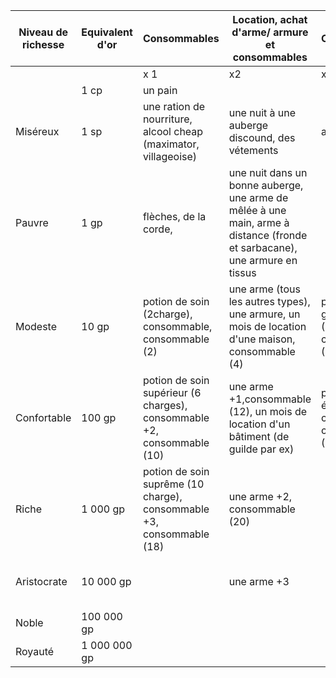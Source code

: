 
| Niveau de richesse | Equivalent d'or | Consommables                                                           | Location, achat d'arme/ armure et consommables                                                                             | Consommables                                        | Recrutement de personnel/ voyage                        | Consommables     | Achat                               |
| ------------------ | --------------- | ---------------------------------------------------------------------- | -------------------------------------------------------------------------------------------------------------------------- | --------------------------------------------------- | ------------------------------------------------------- | ---------------- | ----------------------------------- |
|                    |                 | x 1                                                                    | x2                                                                                                                         | x4                                                  | x5                                                      | x7               | x8                                  |
|                    | 1 cp            | un pain                                                                |                                                                                                                            |                                                     |                                                         |                  |                                     |
| Miséreux           | 1 sp            | une ration de nourriture, alcool cheap (maximator, villageoise)        | une nuit à une auberge discound,  des vétements                                                                            | alcool normal                                       |                                                         |                  |                                     |
| Pauvre             | 1 gp            | flèches, de la corde,                                                  | une nuit dans un bonne auberge, une arme de mêlée à une main, arme à distance (fronde et sarbacane), une armure en  tissus |                                                     | un voyage dans une autre partie du royaume              |                  | une vache, une mule                 |
| Modeste            | 10 gp           | potion de soin (2charge), consommable, consommable (2)                 | une arme (tous les autres types),  une armure, un mois de location d'une maison, consommable (4)                           | potion de soin greater (4charge), consommable (6)   | un membre de gang, un voyage long (autre royaume)       | consommable (8)  | un cheval, une charrette,           |
| Confortable        | 100 gp          | potion de soin supérieur (6 charges), consommable +2, consommable (10) | une arme +1,consommable (12), un mois de location d'un bâtiment (de guilde par ex)                                         | potion de soin épique (8 charges), consommable (14) | un mercenaire moyen/garde, un voyage en première classe | consommable (16) | une maison                          |
| Riche              | 1 000 gp        | potion de soin suprême (10 charge), consommable +3, consommable (18)   | une arme +2, consommable (20)                                                                                              |                                                     | un mercenaire qualifié,                                 |                  | un manoir, un immeuble,  un magasin |
| Aristocrate        | 10 000 gp       |                                                                        | une arme +3                                                                                                                |                                                     |                                                         |                  | un château, une petite ville        |
| Noble              | 100 000 gp      |                                                                        |                                                                                                                            |                                                     |                                                         |                  | un petit pays                       |
| Royauté            | 1 000 000 gp    |                                                                        |                                                                                                                            |                                                     |                                                         |                  | un royaume                          |
